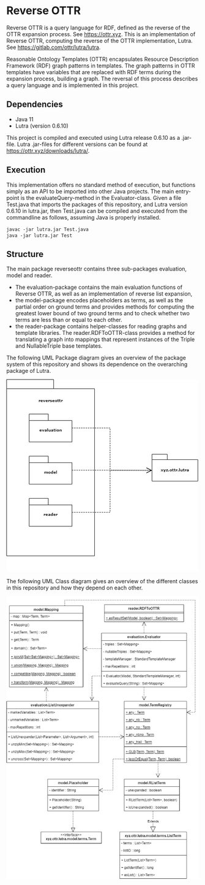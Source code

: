 # Reverse OTTR

Reverse OTTR is a query language for RDF, defined as the reverse of the OTTR expansion process. See https://ottr.xyz.
This is an implementation of Reverse OTTR, computing the reverse of the OTTR implementation, Lutra. See https://gitlab.com/ottr/lutra/lutra.

Reasonable Ontology Templates (OTTR) encapsulates Resource Description Framework (RDF) graph patterns in templates. The graph patterns in OTTR templates have variables that are replaced with RDF terms during the expansion process, building a graph. The reversal of this process describes a query language and is implemented in this project.

## Dependencies

- Java 11
- Lutra (version 0.6.10)

This project is compiled and executed using Lutra release 0.6.10 as a .jar-file. Lutra .jar-files for different versions can be found at https://ottr.xyz/downloads/lutra/.

## Execution

This implementation offers no standard method of execution, but functions simply as an API to be imported into other Java projects. The main entry-point is the evaluateQuery-method in the Evaluator-class. Given a file Test.java that imports the packages of this repository, and Lutra version 0.6.10 in lutra.jar, then Test.java can be compiled and executed from the commandline as follows, assuming Java is properly installed.

```
javac -jar lutra.jar Test.java
java -jar lutra.jar Test
```

## Structure
The main package reverseottr contains three sub-packages evaluation, model and reader.
- The evaluation-package contains the main evaluation functions of Reverse OTTR, as well as an implementation of reverse list expansion,
- the model-package encodes placeholders as terms, as well as the partial order on ground terms and provides methods for computing the greatest lower bound of two ground terms and to check whether two terms are less than or equal to each other.
- the reader-package contains helper-classes for reading graphs and template libraries. The reader.RDFToOTTR-class provides a method for translating a graph into mappings that represent instances of the Triple and NullableTriple base templates.

The following UML Package diagram gives an overview of the package system of this repository and shows its dependence on the overarching package of Lutra.

![UML Package diagram for the reverseottr-package](https://github.com/soareye/Reverse-OTTR/blob/main/package.jpg)

The following UML Class diagram gives an overview of the different classes in this repository and how they depend on each other.

![UML Class diagram for the reverseottr-package](https://github.com/soareye/Reverse-OTTR/blob/main/class.jpg)